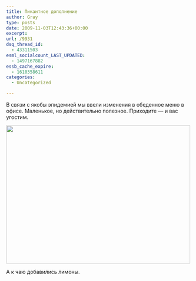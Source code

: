 ```yaml
---
title: Пикантное дополнение
author: Gray
type: posts
date: 2009-11-03T12:43:36+00:00
excerpt:
url: /9931
dsq_thread_id:
  - 43311503
esml_socialcount_LAST_UPDATED:
  - 1497167882
essb_cache_expire:
  - 1610358611
categories:
  - Uncategorized

---
```








В связи с якобы эпидемией мы ввели изменения в обеденное меню в офисе. Маленькое, но действительно полезное. Приходите &#8212; и вас угостим.

[<img src="https://i1.wp.com/img-fotki.yandex.ru/get/3906/gray7400.77/0_38e79_fb13d5ed_L.jpg?resize=500%2C375" width="500" height="375" title="" alt="" border="0" data-recalc-dims="1" />][1]

А к чаю добавились лимоны.

 [1]: http://fotki.yandex.ru/users/gray7400/view/233081/